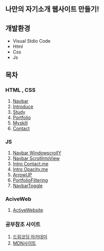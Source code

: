 ## 나만의 자기소개 웹사이트 만들기!

## 개발환경
* Visual Stdio Code
* Html
* Css
* Js

## 목차
### HTML , CSS
1. [Navbar](https://github.com/Kimginam97/WebSitePortpolio/blob/master/Summary/1.Navbar.md)
2. [Introduce](https://github.com/Kimginam97/WebSitePortpolio/blob/master/Summary/2.Introduce.md)
3. [Study](https://github.com/Kimginam97/WebSitePortpolio/blob/master/Summary/3.Study.md)
4. [Portfolio](https://github.com/Kimginam97/WebSitePortpolio/blob/master/Summary/4.Portfolio.md)
5. [Myskill](https://github.com/Kimginam97/WebSitePortpolio/blob/master/Summary/5.Myskill.md)
6. [Contact](https://github.com/Kimginam97/WebSitePortpolio/blob/master/Summary/6.Contact.md)

### JS
1. [Navbar WindowscrollY](https://github.com/Kimginam97/WebSitePortpolio/blob/master/Summary/JS.1Navbar.md)
2. [Navbar ScrollIntoView](https://github.com/Kimginam97/WebSitePortpolio/blob/master/Summary/JS.2ScrollTo.md)
3. [Intro Contact.me](https://github.com/Kimginam97/WebSitePortpolio/blob/master/Summary/JS.3Contact.md)
4. [Intro Opacity.me](https://github.com/Kimginam97/WebSitePortpolio/blob/master/Summary/JS.4IntroOpacity.md)
5. [ArrowUP](https://github.com/Kimginam97/WebSitePortpolio/blob/master/Summary/JS.5ArrowUp.md)
6. [PortfolioFiltering](https://github.com/Kimginam97/WebSitePortpolio/blob/master/Summary/JS.6PortfolioFilter.md)
7. [NavbarToggle](https://github.com/Kimginam97/WebSitePortpolio/blob/master/Summary/JS.7NavbarToggle.md)

### AciveWeb
1. [ActiveWebsite](https://github.com/Kimginam97/WebSitePortpolio/blob/master/Summary/ActiveWebsite.md)

### 공부참조 사이트
1. [드림코딩 아카데미](https://academy.dream-coding.com/collections)
2. [MDN사이트](https://developer.mozilla.org/ko/docs/Web/JavaScript)

